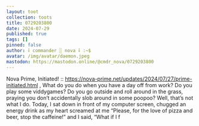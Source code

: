 ```yaml
---
layout: toot
collection: toots
title: 0729203800
date: 2024-07-29
published: true
tags: []
pinned: false
author: ⸸ commander ░ nova ⸸ :~$
avatar: /img/avatar/daemon.jpeg
mastodon: https://mastodon.online/@cmdr_nova/0729203800
---
```


Nova Prime, Initiated! :: https://nova-prime.net/updates/2024/07/27/prime-initiated.html , What do you do when you have a day off from work? Do you play some viddygames? Do you go outside and roll around in the grass, praying you don’t accidentally slob around in some poopoo? Well, that’s not what I do. Today, I sat down in front of my computer screen, chugged an energy drink as my heart screamed at me “Please, for the love of pizza and beer, stop the caffeine!” and I said, “What if I f
